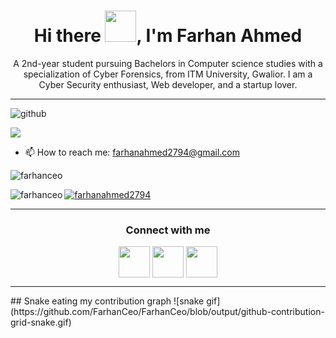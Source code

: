 <h1 align="center"> Hi there <img height="50" width="50" src="https://raw.githubusercontent.com/nixin72/nixin72/master/wave.gif">, I'm Farhan Ahmed</h1>

<!--
**FarhanCeo/FarhanCeo** is a ✨ _special_ ✨ repository because its `README.md` (this file) appears on your GitHub profile.

Here are some ideas to get you started:

- 🔭 I’m currently working on ...
- 🌱 I’m currently learning ...
- 👯 I’m looking to collaborate on ...
- 🤔 I’m looking for help with ...
- 💬 Ask me about ...

- 😄 Pronouns: ...
- ⚡ Fun fact: ...
-->
<p align ="center">
A 2nd-year student pursuing Bachelors in Computer science studies with a specialization of Cyber Forensics, from ITM University, Gwalior. I am a Cyber Security enthusiast, Web developer, and a startup lover.</p><hr>
<p align="left"> <img src="https://komarev.com/ghpvc/?username=FarhanCeo&label=Profile%20views&color=0e75b6&style=flat" alt="github" /> </p>



<img src="https://github-readme-stats.vercel.app/api?username=farhanceo&&show_icons=true&title_color=ffffff&icon_color=bb2acf&text_color=daf7dc&bg_color=151515">

- 📫 How to reach me: farhanahmed2794@gmail.com

<p><img align="left" src="https://github-readme-streak-stats.herokuapp.com/?user=farhanceo&&show_icons=true&title_color=ffffff&icon_color=bb2acf&text_color=daf7dc&bg_color=151515"" alt="farhanceo" /></p><br>

<p><img align="left" src="https://github-readme-stats.vercel.app/api/top-langs?username=farhanceo&show_icons=true&locale=en&layout=compact" alt="farhanceo" /></p> 

<p align="left"> <a href="https://twitter.com/farhanahmed2794" target="blank"><img src="https://img.shields.io/twitter/follow/farhanahmed2794?logo=twitter&style=for-the-badge" alt="farhanahmed2794" /></a> </p>

<hr>

<h3 align="center">Connect with me</h3>
  <p align="center">
<a  href="https://twitter.com/FarhanAhmed2794"><img align="center" width="50" height="50"   src="https://camo.githubusercontent.com/8992cd691986aebbd0976e0f480913ad1613cb4afbb73d477805492c2e95467e/68747470733a2f2f696d672e69636f6e73382e636f6d2f637574652d636c69706172742f36342f3030303030302f747769747465722e706e67"></a>
<a  href="https://www.linkedin.com/in/farhanahmedindia/"><img align="center" width="50" height="50" src="https://camo.githubusercontent.com/29d6539c6be921530ca7e14266fcd8ef1d456400473b3b916923d29bc1dc8555/68747470733a2f2f696d672e69636f6e73382e636f6d2f637574652d636c69706172742f36342f3030303030302f6c696e6b6564696e2e706e67"></a>
<a  href="https://www.instagram.com/a_farhanofficial/"><img align="center" width="50" height="50"   src="https://camo.githubusercontent.com/cd87356f145408dabc2bd78859f97b53e7f375a33899c3d3b20dcc7d6ff5a567/68747470733a2f2f696d672e69636f6e73382e636f6d2f637574652d636c69706172742f36342f3030303030302f696e7374616772616d2d6e65772e706e67"></a>
  </p>
<hr>
  ## Snake eating my contribution graph
![snake gif](https://github.com/FarhanCeo/FarhanCeo/blob/output/github-contribution-grid-snake.gif)
